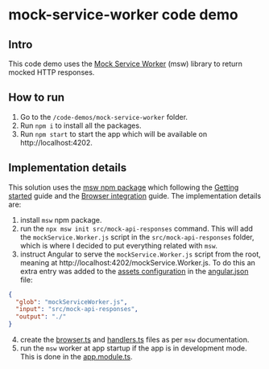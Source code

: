 # mock-service-worker code demo

## Intro

This code demo uses the [Mock Service Worker](https://mswjs.io/) (msw) library to return mocked HTTP responses.

## How to run

1) Go to the `/code-demos/mock-service-worker` folder.
2) Run `npm i` to install all the packages.
3) Run `npm start` to start the app which will be available on http://localhost:4202.

## Implementation details

This solution uses the [msw npm package](https://www.npmjs.com/package/msw) which following the [Getting started](https://mswjs.io/docs/getting-started) guide and the [Browser integration](https://mswjs.io/docs/integrations/browser) guide. The implementation details are:

1) install `msw` npm package.
2) run the `npx msw init src/mock-api-responses` command. This will add the `mockService.Worker.js` script in the `src/mock-api-responses` folder, which is where I decided to put everything related with `msw`. 
3) instruct Angular to serve the `mockService.Worker.js` script from the root, meaning at http://localhost:4202/mockService.Worker.js. To do this an extra entry was added to the [assets configuration](https://lukasznojek.com/blog/2019/03/angular-cli-different-ways-to-include-assets) in the [angular.json](/code-demos/mock-service-worker/angular.json) file:
```json
{
  "glob": "mockServiceWorker.js",
  "input": "src/mock-api-responses",
  "output": "./"
}
```
4) create the [browser.ts](/code-demos/mock-service-worker/src/mock-api-responses/browser.ts) and [handlers.ts](/code-demos/mock-service-worker/src/mock-api-responses/handlers.ts) files as per `msw` documentation.
5) run the `msw` worker at app startup if the app is in development mode. This is done in the [app.module.ts](/code-demos/mock-service-worker/src/app/app.module.ts).
